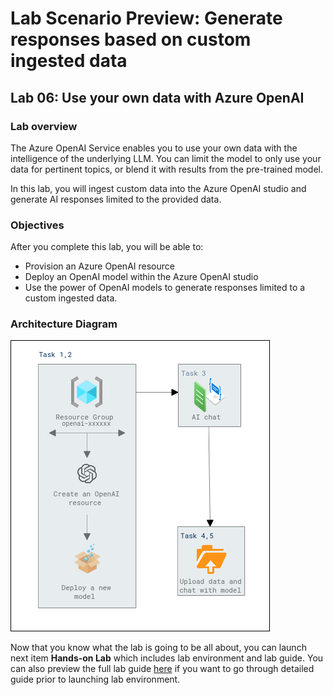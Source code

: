 # Lab Scenario Preview: Generate responses based on custom ingested data

## Lab 06: Use your own data with Azure OpenAI

### Lab overview

The Azure OpenAI Service enables you to use your own data with the intelligence of the underlying LLM. You can limit the model to only use your data for pertinent topics, or blend it with results from the pre-trained model.

In this lab, you will ingest custom data into the Azure OpenAI studio and generate AI responses limited to the provided data.

### Objectives

After you complete this lab, you will be able to:

-   Provision an Azure OpenAI resource
-   Deploy an OpenAI model within the Azure OpenAI studio
-   Use the power of OpenAI models to generate responses limited to a custom ingested data.

### Architecture Diagram

  ![](media/lab-06-ad.PNG "Architecture Diagram")

Now that you know what the lab is going to be all about, you can launch next item **Hands-on Lab** which includes lab environment and lab guide. You can also preview the full lab guide [here](https://experience.cloudlabs.ai/#/labguidepreview/f8821d10-ec8c-4e1b-bde3-d8de68b1930d) if you want to go through detailed guide prior to launching lab environment.
